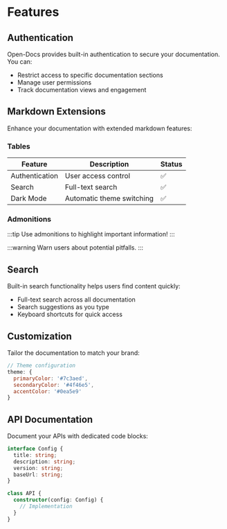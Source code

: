 # Features

## Authentication
Open-Docs provides built-in authentication to secure your documentation. You can:
- Restrict access to specific documentation sections
- Manage user permissions
- Track documentation views and engagement

## Markdown Extensions
Enhance your documentation with extended markdown features:

### Tables
| Feature | Description | Status |
|---------|-------------|--------|
| Authentication | User access control | ✅ |
| Search | Full-text search | ✅ |
| Dark Mode | Automatic theme switching | ✅ |

### Admonitions
:::tip
Use admonitions to highlight important information!
:::

:::warning
Warn users about potential pitfalls.
:::

## Search
Built-in search functionality helps users find content quickly:
- Full-text search across all documentation
- Search suggestions as you type
- Keyboard shortcuts for quick access

## Customization
Tailor the documentation to match your brand:
```javascript
// Theme configuration
theme: {
  primaryColor: '#7c3aed',
  secondaryColor: '#4f46e5',
  accentColor: '#0ea5e9'
}
```

## API Documentation
Document your APIs with dedicated code blocks:
```typescript
interface Config {
  title: string;
  description: string;
  version: string;
  baseUrl: string;
}

class API {
  constructor(config: Config) {
    // Implementation
  }
}
```